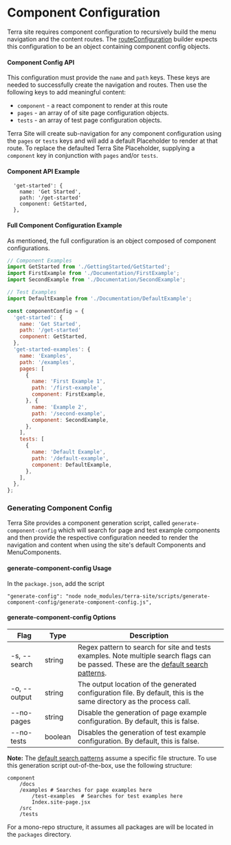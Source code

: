 # Component Configuration
Terra site requires component configuration to recursively build the menu navigation and the content routes. The [routeConfiguration] builder expects this configuration to be an object containing component config objects.

#### Component Config API
This configuration must provide the `name` and `path` keys. These keys are needed to successfully create the navigation and routes. Then use the following keys to add meaningful content:
- `component` - a react component to render at this route
- `pages` - an array of of site page configuration objects.
- `tests` - an array of test page configuration objects.

Terra Site will create sub-navigation for any component configuration using the `pages` or `tests` keys and will add a default Placeholder to render at that route. To replace the defaulted Terra Site Placeholder, supplying a `component` key in conjunction with `pages` and/or `tests`.

#### Component API Example
```
  'get-started': {
    name: 'Get Started',
    path: '/get-started'
    component: GetStarted,
  },
```

#### Full Component Configuration Example
As mentioned, the full configuration is an object composed of component configurations.
```jsx
// Component Examples
import GetStarted from './GettingStarted/GetStarted';
import FirstExample from './Documentation/FirstExample';
import SecondExample from './Documentation/SecondExample';

// Test Examples
import DefaultExample from './Documentation/DefaultExample';

const componentConfig = {
  'get-started': {
    name: 'Get Started',
    path: '/get-started'
    component: GetStarted,
  },
  'get-started-examples': {
    name: 'Examples',
    path: '/examples',
    pages: [
      {
        name: 'First Example 1',
        path: '/first-example',
        component: FirstExample,
      }, {
        name: 'Example 2',
        path: '/second-example',
        component: SecondExample,
      },
    ],
    tests: [
      {
        name: 'Default Example',
        path: '/default-example',
        component: DefaultExample,
      },
    ],
  },
};
```
### Generating Component Config
Terra Site provides a component generation script, called `generate-component-config` which will search for page and test example components and then provide the respective configuration needed to render the navigation and content when using the site's default Components and MenuComponents.

#### generate-component-config Usage
In the `package.json`, add the script
```node
"generate-config": "node node_modules/terra-site/scripts/generate-component-config/generate-component-config.js",
```

#### generate-component-config Options

Flag | Type | Description
--- | ---  | ---
-s, --search | string | Regex pattern to search for site and tests examples. Note multiple search flags can be passed. These are the [default search patterns].
-o, --output | string | The output location of the generated configuration file. By default, this is the same directory as the process call.
--no-pages | string | Disable the generation of page example configuration. By default, this is false.
--no-tests | boolean | Disables the generation of test example configuration. By default, this is false.

**Note:** The [default search patterns] assume a specific file structure. To use this generation script out-of-the-box, use the following structure:
```
component
    /docs
    /examples # Searches for page examples here
        /test-examples  # Searches for test examples here
        Index.site-page.jsx
    /src
    /tests
```
For a mono-repo structure, it assumes all packages are will be located in the `packages` directory.

[default search patterns]: https://github.com/cerner/terra-site/blob/master/scripts/generate-component-config/generate-component-config.js#L25
[routeConfiguration]: https://github.com/cerner/terra-site/blob/master/src/app/configureApp.jsx#L72
